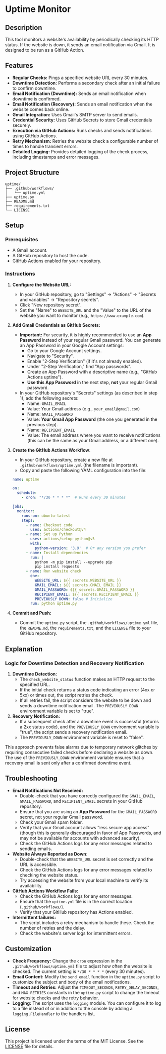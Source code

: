 # Uptime Monitor

## Description

This tool monitors a website's availability by periodically checking its HTTP status. If the website is down, it sends an email notification via Gmail.  It is designed to be run as a GitHub Action.

## Features

* **Regular Checks:** Pings a specified website URL every 30 minutes.
* **Downtime Detection:** Performs a secondary check after an initial failure to confirm downtime.
* **Email Notification (Downtime):** Sends an email notification when downtime is confirmed.
* **Email Notification (Recovery):** Sends an email notification when the website comes back online.
* **Gmail Integration:** Uses Gmail's SMTP server to send emails.
* **Credential Security:** Uses GitHub Secrets to store Gmail credentials securely.
* **Execution via GitHub Actions:** Runs checks and sends notifications using GitHub Actions.
* **Retry Mechanism:** Retries the website check a configurable number of times to handle transient errors.
* **Detailed Logging:** Provides detailed logging of the check process, including timestamps and error messages.

## Project Structure

```
uptime/
├── .github/workflows/
│   └── uptime.yml
├── uptime.py
├── README.md
├── requirements.txt
└── LICENSE
```

## Setup

### Prerequisites

* A Gmail account.
* A GitHub repository to host the code.
* GitHub Actions enabled for your repository.

### Instructions

1.  **Configure the Website URL:**
    * In your GitHub repository, go to "Settings" -> "Actions" -> "Secrets and variables" -> "Repository secrets".
    * Click "New repository secret".
    * Set the "Name" to `WEBSITE_URL` and the "Value" to the URL of the website you want to monitor (e.g., `https://www.example.com`).

2.  **Add Gmail Credentials as GitHub Secrets:**
    * **Important:** For security, it is highly recommended to use an **App Password** instead of your regular Gmail password. You can generate an App Password in your Google Account settings:
        * Go to your Google Account settings.
        * Navigate to "Security".
        * Enable "2-Step Verification" (if it's not already enabled).
        * Under "2-Step Verification," find "App passwords".
        * Create an App Password with a descriptive name (e.g., "GitHub Actions uptime").
        * **Use this App Password** in the next step, **not** your regular Gmail password.
    * In your GitHub repository's "Secrets" settings (as described in step 1), add the following secrets:
        * Name: `GMAIL_EMAIL`
        * Value: Your Gmail address (e.g., `your_email@gmail.com`)
        * Name: `GMAIL_PASSWORD`
        * Value: **Your Gmail App Password** (the one you generated in the previous step).
        * Name: `RECIPIENT_EMAIL`
        * Value: The email address where you want to receive notifications (this can be the same as your Gmail address, or a different one).

3.  **Create the GitHub Actions Workflow:**
    * In your GitHub repository, create a new file at `.github/workflows/uptime.yml` (the filename is important).
    * Copy and paste the following YAML configuration into the file:

    ```yaml
    name: uptime

    on:
      schedule:
        - cron: "*/30 * * * *"  # Runs every 30 minutes

    jobs:
      monitor:
        runs-on: ubuntu-latest
        steps:
          - name: Checkout code
            uses: actions/checkout@v4
          - name: Set up Python
            uses: actions/setup-python@v5
            with:
              python-version: '3.9'  # Or any version you prefer
          - name: Install dependencies
            run: |
              python -m pip install --upgrade pip
              pip install requests
          - name: Run website check
            env:
              WEBSITE_URL: ${{ secrets.WEBSITE_URL }}
              GMAIL_EMAIL: ${{ secrets.GMAIL_EMAIL }}
              GMAIL_PASSWORD: ${{ secrets.GMAIL_PASSWORD }}
              RECIPIENT_EMAIL: ${{ secrets.RECIPIENT_EMAIL }}
              PREVIOUSLY_DOWN: false # Initialize
            run: python uptime.py
    ```

4.  **Commit and Push:**
    * Commit the `uptime.py` script, the `.github/workflows/uptime.yml` file, the `README.md`, the `requirements.txt`, and the `LICENSE` file to your GitHub repository.

##  Explanation

###   Logic for Downtime Detection and Recovery Notification

1.  **Downtime Detection:**
    * The `check_website_status` function makes an HTTP request to the specified URL.
    * If the initial check returns a status code indicating an error (4xx or 5xx) or times out, the script retries the check.
    * If all retries fail, the script considers the website to be down and sends a downtime notification email. The `PREVIOUSLY_DOWN` environment variable is set to "true".
2.  **Recovery Notification:**
    * If a subsequent check after a downtime event is successful (returns a 2xx status code), and the `PREVIOUSLY_DOWN` environment variable is "true", the script sends a recovery notification email.
    * The `PREVIOUSLY_DOWN` environment variable is reset to "false".

This approach prevents false alarms due to temporary network glitches by requiring consecutive failed checks before declaring a website as down. The use of the `PREVIOUSLY_DOWN` environment variable ensures that a recovery email is sent only after a confirmed downtime event.

##  Troubleshooting

* **Email Notifications Not Received:**
    * Double-check that you have correctly configured the `GMAIL_EMAIL`, `GMAIL_PASSWORD`, and `RECIPIENT_EMAIL` secrets in your GitHub repository.
    * Ensure that you are using an **App Password** for the `GMAIL_PASSWORD` secret, not your regular Gmail password.
    * Check your Gmail spam folder.
    * Verify that your Gmail account allows "less secure app access" (though this is generally discouraged in favor of App Passwords, and may not be available for accounts with advanced security).
    * Check the GitHub Actions logs for any error messages related to sending emails.
* **Website Always Reported as Down:**
    * Double-check that the `WEBSITE_URL` secret is set correctly and the URL is accessible.
    * Check the GitHub Actions logs for any error messages related to checking the website status.
    * Try accessing the website from your local machine to verify its availability.
* **GitHub Actions Workflow Fails:**
    * Check the GitHub Actions logs for any error messages.
    * Ensure that the `uptime.yml` file is in the correct location (`.github/workflows/`).
    * Verify that your GitHub repository has Actions enabled.
* **Intermittent failures:**
    * The script includes a retry mechanism to handle these. Check the number of retries and the delay.
    * Check the website's server logs for intermittent errors.

##  Customization

* **Check Frequency:** Change the `cron` expression in the `.github/workflows/uptime.yml` file to adjust how often the website is checked. The current setting is `*/30 * * * *` (every 30 minutes).
* **Email Content:** Modify the `send_email` function in the `uptime.py` script to customize the subject and body of the email notifications.
* **Timeout and Retries:** Adjust the `TIMEOUT_SECONDS`, `RETRY_DELAY_SECONDS`, and `MAX_RETRIES` constants in the `uptime.py` script to change the timeout for website checks and the retry behavior.
* **Logging:** The script uses the `logging` module. You can configure it to log to a file instead of or in addition to the console by adding a `logging.FileHandler` to the handlers list.

## License

This project is licensed under the terms of the MIT License. See the [LICENSE](LICENSE) file for details.